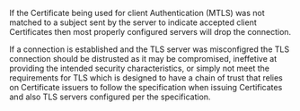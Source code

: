 If the Certificate being used for client Authentication (MTLS) was not matched to a subject sent by the server to indicate accepted client Certificates then most properly configured servers will drop the connection.

If a connection is established and the TLS server was misconfigred the TLS connection should be distrusted as it may be compromised, ineffetive at providing the intended security characteristics, or simply not meet the requirements for TLS which is designed to have a chain of trust that relies on Certificate issuers to follow the specification when issuing Certificates and also TLS servers configured per the specification.